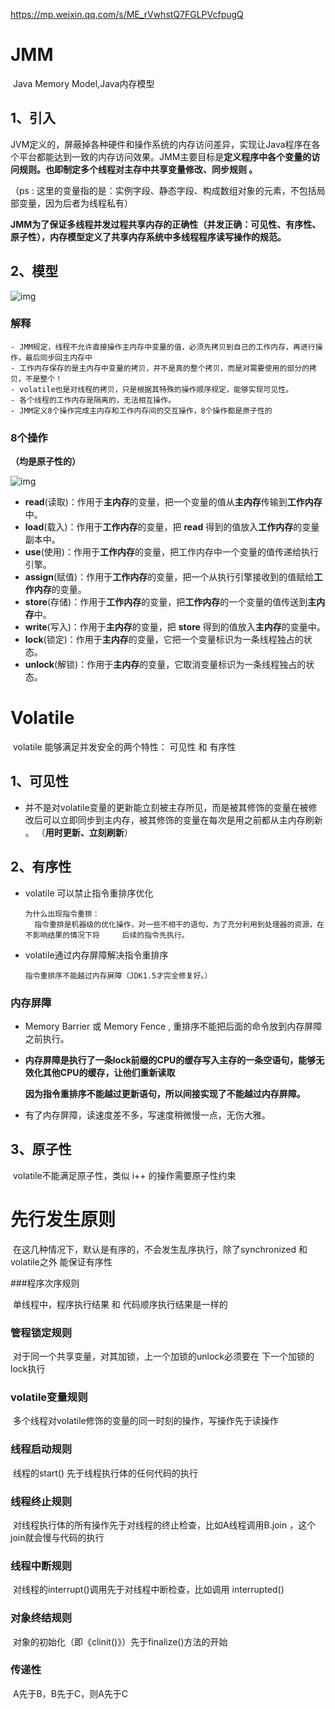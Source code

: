 https://mp.weixin.qq.com/s/ME_rVwhstQ7FGLPVcfpugQ

# JMM

​	Java Memory Model,Java内存模型

## 1、引入

​	JVM定义的，屏蔽掉各种硬件和操作系统的内存访问差异，实现让Java程序在各个平台都能达到一致的内存访问效果。JMM主要目标是**定义程序中各个变量的访问规则。也即制定多个线程对主存中共享变量修改、同步规则 。** 

（ps : 这里的变量指的是：实例字段、静态字段、构成数组对象的元素，不包括局部变量，因为后者为线程私有）

​	**JMM为了保证多线程并发过程共享内存的正确性（并发正确：可见性、有序性、原子性），内存模型定义了共享内存系统中多线程程序读写操作的规范。**







## 2、模型

![img](https://mmbiz.qpic.cn/mmbiz_png/3yib6PA74333DxU098TQ2CSOg7z6qNc4E7wNAftiaZ0rJaKImyfyIdiaexLnoSJ7lyJbicEdOq0Vj4tWuohaSl8KFw/640?wx_fmt=png&tp=webp&wxfrom=5&wx_lazy=1&wx_co=1)



### 解释

```
- JMM规定，线程不允许直接操作主内存中变量的值，必须先拷贝到自己的工作内存，再进行操作，最后同步回主内存中
- 工作内存保存的是主内存中变量的拷贝，并不是真的整个拷贝，而是对需要使用的部分的拷贝，不是整个！
- volatile也是对线程的拷贝，只是根据其特殊的操作顺序规定，能够实现可见性。
- 各个线程的工作内存是隔离的，无法相互操作。
- JMM定义8个操作完成主内存和工作内存间的交互操作，8个操作都是原子性的
```



### 8个操作

**（均是原子性的）**

![img](https://mmbiz.qpic.cn/mmbiz_png/3yib6PA74333DxU098TQ2CSOg7z6qNc4E8sWbYkl4XRplvhMfiagfxibEPq6DZrZF7HMZNPESuxwxib74EibywTSWCw/640?wx_fmt=png&tp=webp&wxfrom=5&wx_lazy=1&wx_co=1)

- **read**(读取)：作用于**主内存**的变量，把一个变量的值从**主内存**传输到**工作内存**中。
- **load**(载入)：作用于**工作内存**的变量，把 **read** 得到的值放入**工作内存**的变量副本中。
- **use**(使用)：作用于**工作内存**的变量，把工作内存中一个变量的值传递给执行引擎。
- **assign**(赋值)：作用于**工作内存**的变量，把一个从执行引擎接收到的值赋给**工作内存**的变量。
- **store**(存储)：作用于**工作内存**的变量，把**工作内存**的一个变量的值传送到**主内存**中。
- **write**(写入)：作用于**主内存**的变量，把 **store** 得到的值放入**主内存**的变量中。
- **lock**(锁定)：作用于**主内存**的变量，它把一个变量标识为一条线程独占的状态。
- **unlock**(解锁)：作用于**主内存**的变量，它取消变量标识为一条线程独占的状态。





# Volatile

​	volatile 能够满足并发安全的两个特性： 可见性  和 有序性

## 1、可见性

- 并不是对volatile变量的更新能立刻被主存所见，而是被其修饰的变量在被修改后可以立即同步到主内存，被其修饰的变量在每次是用之前都从主内存刷新 。 （**用时更新、立刻刷新**）



## 2、有序性

- volatile 可以禁止指令重排序优化

  ```
  为什么出现指令重排：
  	指令重排是机器级的优化操作，对一些不相干的语句，为了充分利用到处理器的资源，在不影响结果的情况下将 	  后续的指令先执行。
  ```

- volatile通过内存屏障解决指令重排序

  ```
  指令重排序不能越过内存屏障（JDK1.5才完全修复好。）
  ```



### 内存屏障

- Memory Barrier 或 Memory Fence , 重排序不能把后面的命令放到内存屏障之前执行。

- **内存屏障是执行了一条lock前缀的CPU的缓存写入主存的一条空语句，能够无效化其他CPU的缓存，让他们重新读取**

  **因为指令重排序不能越过更新语句，所以间接实现了不能越过内存屏障。**

- 有了内存屏障，读速度差不多，写速度稍微慢一点，无伤大雅。



## 3、原子性

​	volatile不能满足原子性，类似 i++ 的操作需要原子性约束



# 先行发生原则

​	在这几种情况下，默认是有序的，不会发生乱序执行，除了synchronized 和 volatile之外 能保证有序性



###程序次序规则

​	单线程中，程序执行结果 和 代码顺序执行结果是一样的

### 管程锁定规则

​	对于同一个共享变量，对其加锁，上一个加锁的unlock必须要在 下一个加锁的lock执行

### volatile变量规则

​	多个线程对volatile修饰的变量的同一时刻的操作，写操作先于读操作

### 线程启动规则

​	线程的start() 先于线程执行体的任何代码的执行

### 线程终止规则

​	对线程执行体的所有操作先于对线程的终止检查，比如A线程调用B.join ，这个join就会慢与代码的执行

### 线程中断规则

​	对线程的interrupt()调用先于对线程中断检查，比如调用 interrupted() 

### 对象终结规则

​	对象的初始化（即《clinit()》）先于finalize()方法的开始

### 传递性

​	A先于B，B先于C，则A先于C